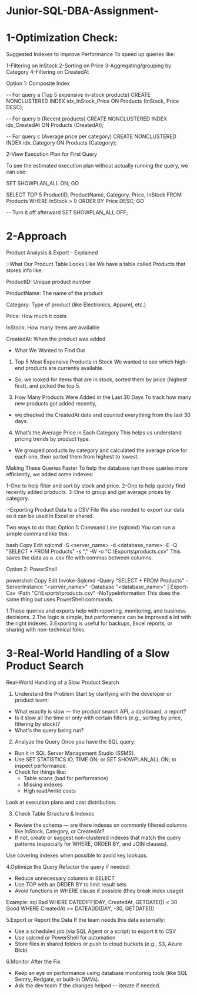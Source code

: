 # Junior-SQL-DBA-Assignment-

# 1-Optimization Check:

Suggested Indexes to Improve Performance
To speed up queries like:

1-Filtering on InStock
2-Sorting on Price
3-Aggregating/grouping by Category
4-Filtering on CreatedAt

Option 1: Composite Index

-- For query a (Top 5 expensive in-stock products)
CREATE NONCLUSTERED INDEX idx_InStock_Price ON Products (InStock, Price DESC);

-- For query b (Recent products)
CREATE NONCLUSTERED INDEX idx_CreatedAt ON Products (CreatedAt);

-- For query c (Average price per category)
CREATE NONCLUSTERED INDEX idx_Category ON Products (Category);


2-View Execution Plan for First Query

To see the estimated execution plan without actually running the query, we can use:

SET SHOWPLAN_ALL ON;
GO

SELECT TOP 5 ProductID, ProductName, Category, Price, InStock
FROM Products
WHERE InStock > 0
ORDER BY Price DESC;
GO

-- Turn it off afterward
SET SHOWPLAN_ALL OFF;



# 2-Approach

Product Analysis & Export - Explained

:-What Our Product Table Looks Like
We have a table called Products that stores info like:

ProductID: Unique product number

ProductName: The name of the product

Category: Type of product (like Electronics, Apparel, etc.)

Price: How much it costs

InStock: How many items are available

CreatedAt: When the product was added

- What We Wanted to Find Out
1. Top 5 Most Expensive Products in Stock
We wanted to see which high-end products are currently available.
- So, we looked for items that are in stock, sorted them by price (highest first), and picked the top 5.

3. How Many Products Were Added in the Last 30 Days
To track how many new products got added recently,
- we checked the CreatedAt date and counted everything from the last 30 days.

4. What’s the Average Price in Each Category
This helps us understand pricing trends by product type.
- We grouped products by category and calculated the average price for each one, then sorted them from highest to lowest.

Making These Queries Faster
To help the database run these queries more efficiently, we added some indexes:

1-One to help filter and sort by stock and price.
2-One to help quickly find recently added products.
3-One to group and get average prices by category.


:-Exporting Product Data to a CSV File
We also needed to export our data so it can be used in Excel or shared.

Two ways to do that:
Option 1: Command Line (sqlcmd)
You can run a simple command like this:

bash
Copy
Edit
sqlcmd -S <server_name> -d <database_name> -E -Q "SELECT * FROM Products" -s "," -W -o "C:\Exports\products.csv"
This saves the data as a .csv file with commas between columns.

Option 2: PowerShell

powershell
Copy
Edit
Invoke-Sqlcmd -Query "SELECT * FROM Products" -ServerInstance "<server_name>" -Database "<database_name>" |
Export-Csv -Path "C:\Exports\products.csv" -NoTypeInformation
This does the same thing but uses PowerShell commands.

1.These queries and exports help with reporting, monitoring, and business decisions.
2.The logic is simple, but performance can be improved a lot with the right indexes.
3.Exporting is useful for backups, Excel reports, or sharing with non-technical folks.



# 3-Real-World Handling of a Slow Product Search

Real-World Handling of a Slow Product Search

1. Understand the Problem
Start by clarifying with the developer or product team:
- What exactly is slow — the product search API, a dashboard, a report?
- Is it slow all the time or only with certain filters (e.g., sorting by price, filtering by stock)?
- What's the query being run?


2. Analyze the Query
Once you have the SQL query:
- Run it in SQL Server Management Studio (SSMS).
- Use SET STATISTICS IO, TIME ON; or SET SHOWPLAN_ALL ON; to inspect performance.
- Check for things like:
  - Table scans (bad for performance)
  - Missing indexes
  - High read/write costs

Look at execution plans and cost distribution.


3. Check Table Structure & Indexes
- Review the schema — are there indexes on commonly filtered columns like InStock, Category, or CreatedAt?
- If not, create or suggest non-clustered indexes that match the query patterns (especially for WHERE, ORDER BY, and JOIN clauses).
  
 
 Use covering indexes when possible to avoid key lookups.

4.Optimize the Query
Refactor the query if needed:
- Reduce unnecessary columns in SELECT
- Use TOP with an ORDER BY to limit result sets
- Avoid functions in WHERE clause if possible (they break index usage)

Example: sql
Bad
WHERE DATEDIFF(DAY, CreatedAt, GETDATE()) < 30
Good
WHERE CreatedAt >= DATEADD(DAY, -30, GETDATE())

5.Export or Report the Data
If the team needs this data externally:
- Use a scheduled job (via SQL Agent or a script) to export it to CSV
- Use sqlcmd or PowerShell for automation
- Store files in shared folders or push to cloud buckets (e.g., S3, Azure Blob)

6.Monitor After the Fix
- Keep an eye on performance using database monitoring tools (like SQL Sentry, Redgate, or built-in DMVs).
- Ask the dev team if the changes helped — iterate if needed.



